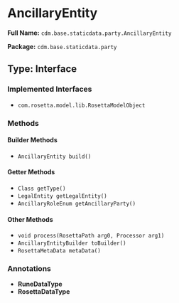 # AncillaryEntity

**Full Name:** `cdm.base.staticdata.party.AncillaryEntity`

**Package:** `cdm.base.staticdata.party`

## Type: Interface

### Implemented Interfaces

- `com.rosetta.model.lib.RosettaModelObject`

### Methods

#### Builder Methods

- `AncillaryEntity build()`

#### Getter Methods

- `Class getType()`
- `LegalEntity getLegalEntity()`
- `AncillaryRoleEnum getAncillaryParty()`

#### Other Methods

- `void process(RosettaPath arg0, Processor arg1)`
- `AncillaryEntityBuilder toBuilder()`
- `RosettaMetaData metaData()`

### Annotations

- **RuneDataType**
- **RosettaDataType**

